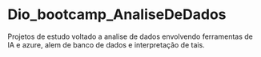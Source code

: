 # Dio_bootcamp_AnaliseDeDados
Projetos de estudo voltado a analise de dados envolvendo ferramentas de IA e azure, alem de banco de dados e interpretação de tais.

